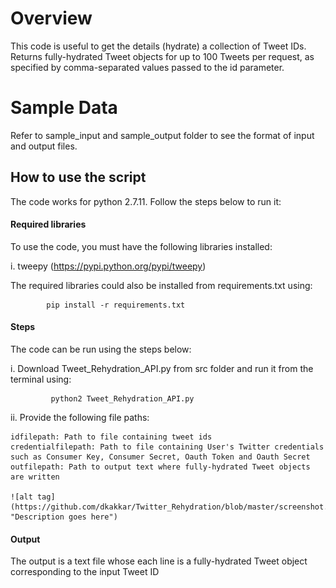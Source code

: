 # Overview

This code is useful to get the details (hydrate) a collection of Tweet IDs. Returns fully-hydrated Tweet objects for up to 100 Tweets per request, as specified by comma-separated values passed to the id parameter. 

# Sample Data

 Refer to sample_input and sample_output folder to see the format of input and output files. 

## How to use the script

The code works for python 2.7.11. Follow the steps below to run it:

#### Required libraries

To use the code, you must have the following libraries installed:

i. tweepy (https://pypi.python.org/pypi/tweepy)

The required libraries could also be installed from requirements.txt using:

            pip install -r requirements.txt

#### Steps

The code can be run using the steps below:

i. Download Tweet_Rehydration_API.py from src folder and run it from the terminal using:

             python2 Tweet_Rehydration_API.py
             
ii. Provide the following file paths:

    idfilepath: Path to file containing tweet ids
    credentialfilepath: Path to file containing User's Twitter credentials such as Consumer Key, Consumer Secret, Oauth Token and Oauth Secret
    outfilepath: Path to output text where fully-hydrated Tweet objects are written
    
    ![alt tag](https://github.com/dkakkar/Twitter_Rehydration/blob/master/screenshot.png "Description goes here")
    
#### Output

The output is a text file whose each line is a fully-hydrated Tweet object corresponding to the input Tweet ID 



